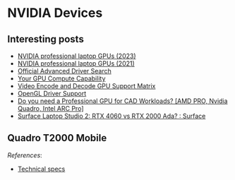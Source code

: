 # NVIDIA Devices

## Interesting posts

- [NVIDIA professional laptop GPUs (2023)](https://nvdam.widen.net/s/dmdqnnwcmk/proviz-mobile-linecard-update-2653183)
- [NVIDIA professional laptop GPUs (2021)](https://www.nvidia.com/content/dam/en-zz/Solutions/design-visualization/documents/nvidia-rtx-line-card-for-mobile-workstation.pdf)
- [Official Advanced Driver Search](https://www.nvidia.com/download/find.aspx)
- [Your GPU Compute Capability](https://developer.nvidia.com/cuda-gpus)
- [Video Encode and Decode GPU Support Matrix](https://developer.nvidia.com/video-encode-and-decode-gpu-support-matrix-new)
- [OpenGL Driver Support](https://developer.nvidia.com/opengl-driver)
- [Do you need a Professional GPU for CAD Workloads? [AMD PRO, Nvidia Quadro, Intel ARC Pro]](https://www.cgdirector.com/professional-gpu-for-cad/)
- [Surface Laptop Studio 2: RTX 4060 vs RTX 2000 Ada? : Surface](https://www.reddit.com/r/Surface/comments/16p02jc/surface_laptop_studio_2_rtx_4060_vs_rtx_2000_ada/)

## Quadro T2000 Mobile

*References*:

- [Technical specs](https://technical.city/en/video/Quadro-T2000-mobile#characteristics)
